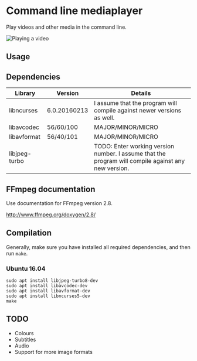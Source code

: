 # Command line mediaplayer

Play videos and other media in the command line.

![Playing a video](example.gif)

## Usage



## Dependencies

| Library        | Version        | Details           |
| -------------- | -------------- | ----------------- |
| libncurses     | 6.0.20160213   | I assume that the program will compile against newer versions as well. |
| libavcodec     | 56/60/100      | MAJOR/MINOR/MICRO |
| libavformat    | 56/40/101      | MAJOR/MINOR/MICRO |
| libjpeg-turbo  |                | TODO: Enter working version number. I assume that the program will compile against any new version. |

## FFmpeg documentation

Use documentation for FFmpeg version 2.8.

http://www.ffmpeg.org/doxygen/2.8/

## Compilation

Generally, make sure you have installed all required dependencies, and then run `make`.

### Ubuntu 16.04

```
sudo apt install libjpeg-turbo8-dev
sudo apt install libavcodec-dev
sudo apt install libavformat-dev
sudo apt install libncurses5-dev
make
```

## TODO

- Colours
- Subtitles
- Audio
- Support for more image formats
